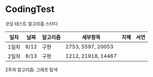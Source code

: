 # CodingTest
코딩 테스트 알고리즘 스터디



|일차|날짜| 알고리즘 | 세부항목 |지혜|서연|
|---|---|---|---|---|---|
|1일차|8/12|구현|2753, 5597, 20053|||
|2일차|8/13|구현|1212, 21918, 14467|||



2주차 알고리즘: 그래프 탐색
